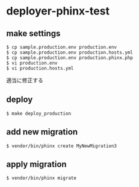 # deployer-phinx-test

## make settings

```
$ cp sample.production.env production.env
$ cp sample.production.env production.hosts.yml
$ cp sample.production.env production.phinx.php
$ vi production.env
$ vi production.hosts.yml
```

適当に修正する

## deploy

```
$ make deploy_production
```

## add new migration

```
$ vendor/bin/phinx create MyNewMigration3
```

## apply migration

```
$ vendor/bin/phinx migrate
```

